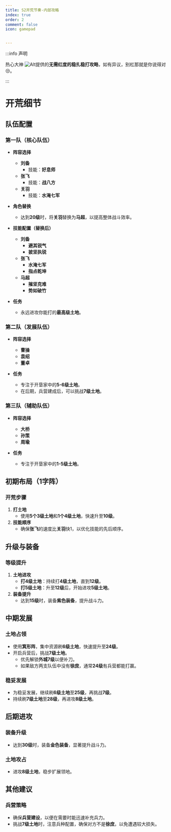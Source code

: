 ```yaml
---
title: S2开荒节奏-内部攻略
index: true
order: 2
comment: false
icon: gamepad


---
```


:::info 声明 

热心大神 ![Alt](/base/shqy.png "热心大神")提供的**无需红度的稳扎稳打攻略**，如有异议，别杠那就是你说得对😒。

:::

# 开荒细节

## 队伍配置

### 第一队（核心队伍）

- **阵容选择**
  - **刘备**
    - 技能：**好息师**
  - **张飞**
    - 技能：**战八方**
  - **关羽**
    - 技能：**水淹七军**

- **角色替换**
  - 达到**20级**时，将**关羽**替换为**马超**，以提高整体战斗效率。

- **技能配置（替换后）**
  - **刘备**
    - **避其锐气**
    - **披坚执锐**
  - **张飞**
    - **水淹七军**
    - **指点乾坤**
  - **马超**
    - **摧坚克难**
    - **势如破竹**

- **任务**
  - 永远进攻你能打的**最高级土地**。

### 第二队（发展队伍）

- **阵容选择**
  - **曹操**
  - **袁绍**
  - **董卓**

- **任务**
  - 专注于开垦家中的**5-6级土地**。
  - 在后期，兵营建成后，可以挑战**7级土地**。

### 第三队（辅助队伍）

- **阵容选择**
  - **大桥**
  - **孙策**
  - **周瑜**

- **任务**
  - 专注于开垦家中的**1-5级土地**。

## 初期布局（1字阵）

### 开荒步骤

1. **打土地**
   - 使用**5个3级土地**和**1个4级土地**，快速升至**10级**。
2. **技能顺序**
   - 确保**张飞**的速度比**关羽**快1，以优化技能的先后顺序。

## 升级与装备

### 等级提升

1. **土地进攻**
   - **打4级土地**：持续打**4级土地**，直到**12级**。
   - **打5级土地**：升至**12级**后，开始进攻**5级土地**。
2. **装备提升**
   - 达到**15级**时，装备**紫色装备**，提升战斗力。

## 中期发展

### 土地占领

- 使用**箕形阵**，集中资源刷**6级土地**，快速提升至**24级**。
- 开启兵营后，挑战**7级土地**。
  - 优先解锁**外城7级**以便补刀。
  - 如果敌方两支队伍中没有**徐庶**，通常**24级**有兵营都能打赢。

### 稳妥发展

- 为稳妥发展，继续刷**6级土地**至**25级**，再挑战**7级**。
- 持续刷**7级土地**至**28级**，再进攻**8级土地**。

## 后期进攻

### 装备升级

- 达到**30级**时，装备**金色装备**，显著提升战斗力。

### 土地攻占

- 进攻**8级土地**，稳步扩展领地。

## 其他建议

### 兵营策略

- 确保**兵营建设**，以便在需要时能迅速补充兵力。
- 挑战**7级土地**时，注意兵种配置，确保对方不是**徐庶**，以免遭遇较大损失。


